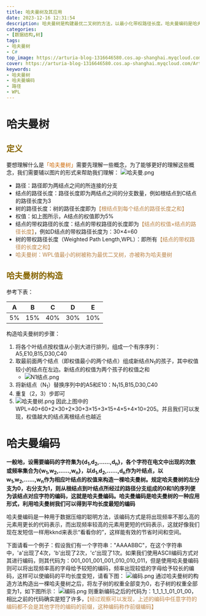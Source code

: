 ```yaml
---
title: 哈夫曼树及其应用
date: 2023-12-16 12:31:54
description: 哈夫曼树是构建最优二叉树的方法，以最小化带权路径长度。哈夫曼编码是哈夫曼树的一种应用方式，它通过字符频率创建树结构，哈夫曼编码赋予频率高的字符更短的编码，低频字符则获得较长编码，形成一种高效的前缀编码系统，实现数据的有效压缩。这种方法在数据传输和存储中广泛应用，因其压缩效率而受到重视。
categories: 
- [数据结构,树]
tags: 
- 哈夫曼树
- C#
top_image: https://arturia-blog-1316646580.cos.ap-shanghai.myqcloud.com/ArturiaBlogPicGo/202312181701317.jpg
cover: https://arturia-blog-1316646580.cos.ap-shanghai.myqcloud.com/ArturiaBlogPicGo/202312181701317.jpg
keywords: 
- 哈夫曼树
- 哈夫曼编码
- 路径
- WPL
---
```

# 哈夫曼树
## <font color = "886600">定义</font>
要想理解什么是<font color = "CC6600">「哈夫曼树」</font>需要先理解一些概念，为了能够更好的理解这些概念，我们需要辅以图片的形式来帮助我们理解：
![哈夫曼.png](https://arturia-blog-1316646580.cos.ap-shanghai.myqcloud.com/ArturiaBlogPicGo/202312180921238.png)
- 路径：路径即为两结点之间的所连接的分支
- 结点的路径长度：路径长度即为两结点之间的分支数量，例如根结点到C结点的路径长度为3
- 树的路径长度：树的路径长度即为<font color = "BA8448">【根结点到每个结点的路径长度之和】</font>
- 权值：如上图所示，A结点的权值即为5%
- 结点的带权路径的长度：结点的带权路径的长度即为<font color = "BA8448">【结点的权值×结点的路径长度】</font>，例如D结点的带权路径长度为：30×4=60
- 树的带权路径长度（Weighted Path Length,WPL）：即所有<font color = "BA8448">【结点的带权路径的长度之和】</font>
- <font color = "BA8448">哈夫曼树：WPL值最小的树被称为最优二叉树，亦被称为哈夫曼树</font>

## <font color = "886600">哈夫曼树的构造</font>
参考下表：

| A | B | C | D | E |
|:-:|:-:|:-:|:-:|:-:|
| 5%|15%|40%|30%|10%|
构造哈夫曼树的步骤：
1. 将各个叶结点按权值从小到大进行排列，组成一个有序序列：A5,E10,B15,D30,C40
2. 取最前面两个结点（即权值最小的两个结点）组成新结点N<sub>1</sub>的孩子，其中权值较小的结点在左边。新结点的权值为两个孩子的权值之和
	- ![N1结点.png](https://arturia-blog-1316646580.cos.ap-shanghai.myqcloud.com/ArturiaBlogPicGo/202312180956316.png)
3. 将新结点（N<sub>1</sub>）替换序列中的A5和E10：N<sub>1</sub>15,B15,D30,C40
4. 重复（2，3）步即可
5. ![哈夫曼树.png](https://arturia-blog-1316646580.cos.ap-shanghai.myqcloud.com/ArturiaBlogPicGo/202312181047239.png)
因此上图中的WPL=40+60+2×30+2×30+3×15+3×15+4×5+4×10=205。并且我们可以发现，权值越大的结点离根结点也越近

# 哈夫曼编码
<strong>一般地，设需要编码的字符集为{d<sub>1</sub>,d<sub>2</sub>,……,d<sub>n</sub>}，各个字符在电文中出现的次数或频率集合为{w<sub>1</sub>,w<sub>2</sub>,……,w<sub>n</sub>}，以d<sub>1</sub>,d<sub>2</sub>,……,d<sub>n</sub>作为叶结点，以w<sub>1</sub>,w<sub>2</sub>,……,w<sub>n</sub>作为相应叶结点的权值来构造一棵哈夫曼树。规定哈夫曼树的左分支为0，右分支为1，则从根结点到叶结点所经过的路径分支组成的0和1的序列便为该结点对应字符的编码，这就是哈夫曼编码。哈夫曼编码是哈夫曼树的一种应用形式，利用哈夫曼树我们可以得到平均长度最短的编码</strong>

哈夫曼编码是一种用于数据压缩的聪明方法，该编码方式是将出现频率不那么高的元素用更长的代码表示，而出现频率较高的元素用更短的代码表示，这就好像我们现在发短信一样用kknd来表示“看看你的”，这样能有效的节省时间和空间。

下面请看一个例子：假设我们有一个字符串："AAAABBC"，在这个字符串中，'a'出现了4次，'b'出现了2次，'c'出现了1次。如果我们使用ASCII编码方式对其进行编码，则其代码为：001_001_001_001_010_010_011，但是使用哈夫曼编码则可以将出现频率高的字母给予较短的编码，频率出现较低的字母给予较长的编码，这样可以使编码的平均长度变短，请看下图：
![编码.png](https://arturia-blog-1316646580.cos.ap-shanghai.myqcloud.com/ArturiaBlogPicGo/202312181649317.png)
通过哈夫曼树的构造方法构造出一棵哈夫曼树之后，将左子树的权重全部变为0，右子树的权重全部变为1，如下图所示：
![编码.png](https://arturia-blog-1316646580.cos.ap-shanghai.myqcloud.com/ArturiaBlogPicGo/202312181651251.png)
则重新编码之后的代码为：1_1_1_1_01_01_00，相比之前的代码确实是短了许多，<font color = "BA8448">【经过观察可以发现，上述的编码中任意字符的编码都不会是其他字符的编码的前缀，这种编码称作前缀编码】</font>